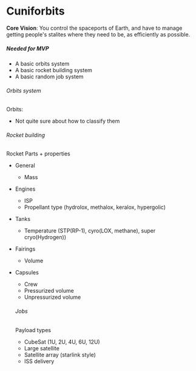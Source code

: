# Cuniforbits

**Core Vision**: You control the spaceports of Earth, and have to manage getting people's stalites where they need to be, as efficiently as possible. 

##### Needed for MVP

- A basic orbits system
- A basic rocket building system
- A basic random job system

###### Orbits system

Orbits:

- Not quite sure about how to classify them

###### Rocket building

Rocket Parts + properties

- General

  - Mass

- Engines 

  - ISP
  - Propellant type (hydrolox, methalox, keralox, hypergolic)

- Tanks

  - Temperature (STP(RP-1), cyro(LOX, methane), super cryo(Hydrogen))

- Fairings

  - Volume

- Capsules

  - Crew
  - Pressurized volume
  - Unpressurized volume

  ###### Jobs

  Payload types 

  - CubeSat (1U, 2U, 4U, 6U, 12U)
  - Large satellite
  - Satellite array (starlink style)
  - ISS delivery
